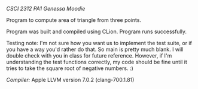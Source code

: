 *CSCI 2312
PA1
Genessa Moodie*

Program to compute area of triangle from three points.

Program was built and compiled using CLion.
Program runs successfully.

Testing note:
I'm not sure how you want us to implement the test suite, or if you have a way you'd rather do that.
So main is pretty much blank. I will double check with you in class for future reference.
However, if I'm understanding the test functions correctly, my code should be fine until it tries to 
take the square root of negative numbers. :)



*Compiler:* Apple LLVM version 7.0.2 (clang-700.1.81)

